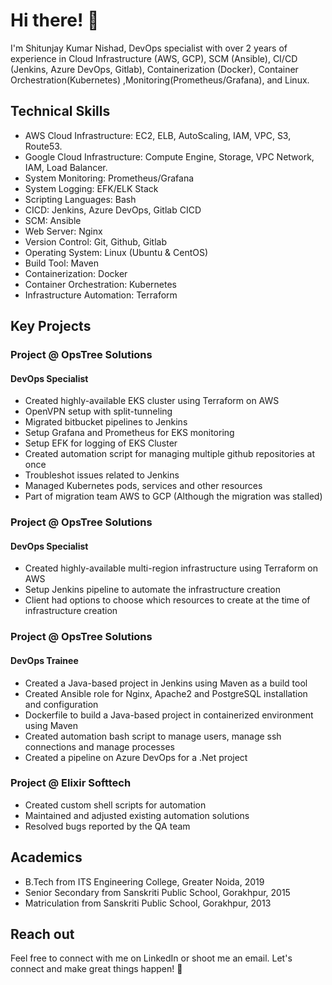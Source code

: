 # Hi there! 👋

I'm Shitunjay Kumar Nishad, DevOps specialist with over 2 years of experience in Cloud Infrastructure (AWS, GCP), SCM (Ansible), CI/CD (Jenkins, Azure DevOps, Gitlab), Containerization (Docker), Container Orchestration(Kubernetes) ,Monitoring(Prometheus/Grafana), and Linux. 

## Technical Skills

- AWS Cloud Infrastructure: EC2, ELB, AutoScaling, IAM, VPC, S3, Route53.
- Google Cloud Infrastructure: Compute Engine, Storage, VPC Network, IAM, Load Balancer.
- System Monitoring: Prometheus/Grafana
- System Logging: EFK/ELK Stack
- Scripting Languages: Bash
- CICD: Jenkins, Azure DevOps, Gitlab CICD
- SCM: Ansible
- Web Server: Nginx
- Version Control: Git, Github, Gitlab
- Operating System: Linux (Ubuntu & CentOS)
- Build Tool: Maven
- Containerization: Docker
- Container Orchestration: Kubernetes
- Infrastructure Automation: Terraform

## Key Projects

### Project @ OpsTree Solutions

#### DevOps Specialist 

- Created highly-available EKS cluster using Terraform on AWS
- OpenVPN setup with split-tunneling
- Migrated bitbucket pipelines to Jenkins
- Setup Grafana and Prometheus for EKS monitoring
- Setup EFK for logging of EKS Cluster
- Created automation script for managing multiple github repositories at once
- Troubleshot issues related to Jenkins
- Managed Kubernetes pods, services and other resources
- Part of migration team AWS to GCP (Although the migration was stalled)

### Project @ OpsTree Solutions

#### DevOps Specialist 

- Created highly-available multi-region infrastructure using Terraform on AWS
- Setup Jenkins pipeline to automate the infrastructure creation
- Client had options to choose which resources to create at the time of infrastructure creation

### Project @ OpsTree Solutions

#### DevOps Trainee 

- Created a Java-based project in Jenkins using Maven as a build tool
- Created Ansible role for Nginx, Apache2 and PostgreSQL installation and configuration
- Dockerfile to build a Java-based project in containerized environment using Maven
- Created automation bash script to manage users, manage ssh connections and manage processes
- Created a pipeline on Azure DevOps for a .Net project

### Project @ Elixir Softtech 

- Created custom shell scripts for automation
- Maintained and adjusted existing automation solutions
- Resolved bugs reported by the QA team 

## Academics 

- B.Tech from ITS Engineering College, Greater Noida, 2019
- Senior Secondary from Sanskriti Public School, Gorakhpur, 2015
- Matriculation from Sanskriti Public School, Gorakhpur, 2013

## Reach out 

Feel free to connect with me on LinkedIn or shoot me an email. Let's connect and make great things happen! 🚀
